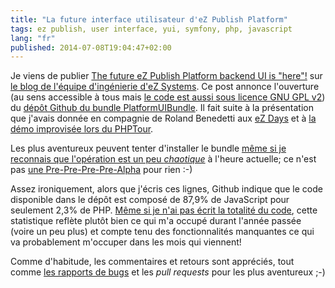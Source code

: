 ```yaml
---
title: "La future interface utilisateur d'eZ Publish Platform"
tags: ez publish, user interface, yui, symfony, php, javascript
lang: "fr"
published: 2014-07-08T19:04:47+02:00
---
```


Je viens de publier [The future eZ Publish Platform backend UI is
"here"!](http://share.ez.no/blogs/core-development-team/the-future-ez-publish-platform-backend-ui-is-here)
sur [le blog de l'équipe d'ingénierie d'eZ Systems](http://share.ez.no/blogs/core-development-team/). Ce post annonce l'ouverture
(au sens accessible à tous mais [le code est aussi sous licence GNU GPL
v2](https://github.com/ezsystems/PlatformUIBundle/blob/master/LICENSE)) du
[dépôt Github du bundle
PlatformUIBundle](https://github.com/ezsystems/PlatformUIBundle). Il fait suite à la
présentation que j'avais donnée en compagnie de Roland Benedetti aux [eZ
Days](https://ezdays.ez.no/) et
à [la démo improvisée lors du
PHPTour](https://twitter.com/afup/status/481386967238971393).

Les plus aventureux peuvent tenter d'installer le bundle [même si je
reconnais que l'opération est un peu
*chaotique*](https://github.com/ezsystems/PlatformUIBundle/blob/master/README.md#installation)
à l'heure actuelle; ce n'est pas [une
Pre-Pre-Pre-Pre-Alpha](https://twitter.com/andrerom/status/481380915114180608) pour rien :-)

Assez ironiquement, alors que j'écris ces lignes, Github indique que le code
disponible dans le dépôt est composé de 87,9% de JavaScript pour seulement 2,3%
de PHP. [Même si je n'ai pas écrit la totalité du
code](https://github.com/ezsystems/PlatformUIBundle/graphs/contributors), cette
statistique reflète plutôt bien ce qui m'a occupé durant l'année passée (voire
un peu plus) et compte tenu des fonctionnalités manquantes ce qui va
probablement m'occuper dans les mois qui viennent!

Comme d'habitude, les commentaires et retours sont appréciés, tout comme [les
rapports de bugs](http://j.mp/platform-ui-issues) et les *pull requests* pour
les plus aventureux ;-)
